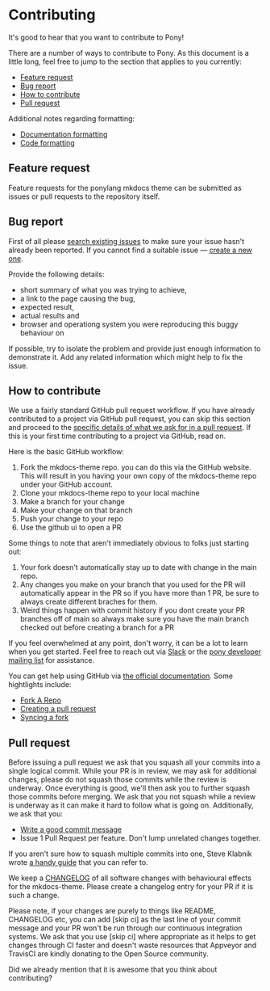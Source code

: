 Contributing
============

It's good to hear that you want to contribute to Pony!

There are a number of ways to contribute to Pony. As this document is a little long, feel free to jump to the section that applies to you currently:

* [Feature request](#feature-request)
* [Bug report](#bug-report)
* [How to contribute](#how-to-contribute)
* [Pull request](#pull-request)

Additional notes regarding formatting:

* [Documentation formatting](#documentation-formatting)
* [Code formatting](#code-formatting)

Feature request
---------------

Feature requests for the ponylang mkdocs theme can be submitted as issues or pull requests to the repository itself.

Bug report
----------
First of all please [search existing issues](https://github.com/ponylang/mkdocs-theme/issues) to make sure your issue hasn't already been reported. If you cannot find a suitable issue — [create a new one](https://github.com/ponylang/mkdocs-theme/issues/new).

Provide the following details:

  - short summary of what you was trying to achieve,
  - a link to the page causing the bug,
  - expected result,
  - actual results and
  - browser and operationg system you were reproducing this buggy behaviour on

If possible, try to isolate the problem and provide just enough information to demonstrate it. Add any related information which might help to fix the issue.

How to contribute
-----------------
We use a fairly standard GitHub pull request workflow. If you have already contributed to a project via GitHub pull request, you can skip this section and proceed to the [specific details of what we ask for in a pull request](#pull-request). If this is your first time contributing to a project via GitHub, read on.

Here is the basic GitHub workflow:

1. Fork the mkdocs-theme repo. you can do this via the GitHub website. This will result in you having your own copy of the mkdocs-theme repo under your GitHub account. 
2. Clone your mkdocs-theme repo to your local machine
3. Make a branch for your change
4. Make your change on that branch
5. Push your change to your repo
6. Use the github ui to open a PR

Some things to note that aren't immediately obvious to folks just starting out:

1. Your fork doesn't automatically stay up to date with change in the main repo.
2. Any changes you make on your branch that you used for the PR will automatically appear in the PR so if you have more than 1 PR, be sure to always create different braches for them.
3. Weird things happen with commit history if you dont create your PR branches off of main so always make sure you have the main branch checked out before creating a branch for a PR

If you feel overwhelmed at any point, don't worry, it can be a lot to learn when you get started. Feel free to reach out via [Slack](https://www.ponylang.io/get-slack-invite) or the [pony developer mailing list](https://pony.groups.io/g/dev) for assistance.

You can get help using GitHub via [the official documentation](https://help.github.com/). Some hightlights include:

- [Fork A Repo](https://help.github.com/articles/fork-a-repo/)
- [Creating a pull request](https://help.github.com/articles/creating-a-pull-request/)
- [Syncing a fork](https://help.github.com/articles/syncing-a-fork/)

Pull request
------------
Before issuing a pull request we ask that you squash all your commits into a single logical commit. While your PR is in review, we may ask for additional changes, please do not squash those commits while the review is underway. Once everything is good, we'll then ask you to further squash those commits before merging. We ask that you not squash while a review is underway as it can make it hard to follow what is going on. Additionally, we ask that you:

* [Write a good commit message](http://chris.beams.io/posts/git-commit/)
* Issue 1 Pull Request per feature. Don't lump unrelated changes together.

If you aren't sure how to squash multiple commits into one, Steve Klabnik wrote [a handy guide](http://blog.steveklabnik.com/posts/2012-11-08-how-to-squash-commits-in-a-github-pull-request) that you can refer to.

We keep a [CHANGELOG](CHANGELOG.md) of all software changes with behavioural effects for the mkdocs-theme. 
Please create a changelog entry for your PR if it is such a change.

Please note, if your changes are purely to things like README, CHANGELOG etc, you can add [skip ci] as the last line of your commit message and your PR won't be run through our continuous integration systems. We ask that you use [skip ci] where appropriate as it helps to get changes through CI faster and doesn't waste resources that Appveyor and TravisCI are kindly donating to the Open Source community.

Did we already mention that it is awesome that you think about contributing?
